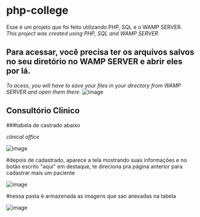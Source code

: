 # php-college
Esse é um projeto que foi feito utilizando PHP, SQL e o WAMP SERVER.                                                                                                        
*This project was created using PHP, SQL and WAMP SERVER*


## Para acessar, você precisa ter os arquivos salvos no seu diretório no WAMP SERVER e abrir eles por lá.

*To acess, you will have to save your files in your directory from WAMP SERVER and open them there.*
![image](https://user-images.githubusercontent.com/121894013/219904063-873f1fd8-c7d7-4733-be47-42fbfa3be922.png)


## Consultório Clinico 

###tabela de castrado abaixo

*clinical office*


![image](https://user-images.githubusercontent.com/121894013/219903878-c6893e44-803d-4cba-aff4-991e5624cd66.png)


#depois de cadastrado, aparece a tela mostrando suas informações e no botão escrito "aqui" em destaque, te direciona pra página anterior para cadastrar mais um paciente


![image](https://user-images.githubusercontent.com/121894013/219903857-82e86461-91f2-46ee-b0ff-4eb451cf8091.png)

#nessa pasta é armazenada as imagens que sao anexadas na tabela

![image](https://user-images.githubusercontent.com/121894013/219904177-2974a5c7-9322-421a-918f-b9f770d8c641.png)

